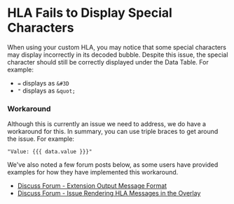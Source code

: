 # HLA Fails to Display Special Characters

When using your custom HLA, you may notice that some special characters may display incorrectly in its decoded bubble. Despite this issue, the special character should still be correctly displayed under the Data Table. For example:

* `=` displays as `&#3D`
* `"` displays as `&quot;`

### Workaround

Although this is currently an issue we need to address, we do have a workaround for this. In summary, you can use triple braces to get around the issue. For example:

&#x20;`"Value: {{{ data.value }}}"`

We've also noted a few forum posts below, as some users have provided examples for how they have implemented this workaround.

* [Discuss Forum - Extension Output Message Format](https://discuss.saleae.com/t/extension-output-message-format/1021)
* [Discuss Forum - Issue Rendering HLA Messages in the Overlay](https://discuss.saleae.com/t/issue-rendering-hla-messages-in-the-overlay/1209)
